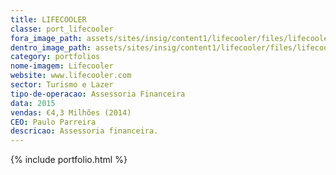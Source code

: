 ```yaml
---
title: LIFECOOLER
classe: port_lifecooler
fora_image_path: assets/sites/insig/content1/lifecooler/files/lifecooler05c5.jpg
dentro_image_path: assets/sites/insig/content1/lifecooler/files/lifecooler05c5.png
category: portfolios
nome-imagem: Lifecooler
website: www.lifecooler.com
sector: Turismo e Lazer
tipo-de-operacao: Assessoria Financeira
data: 2015
vendas: €4,3 Milhões (2014)
CEO: Paulo Parreira
descricao: Assessoria financeira.
---
```


  {% include portfolio.html %}    
